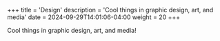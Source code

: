 +++
title = 'Design'
description = 'Cool things in graphic design, art, and media'
date = 2024-09-29T14:01:06-04:00
weight = 20
+++

Cool things in graphic design, art, and media!
